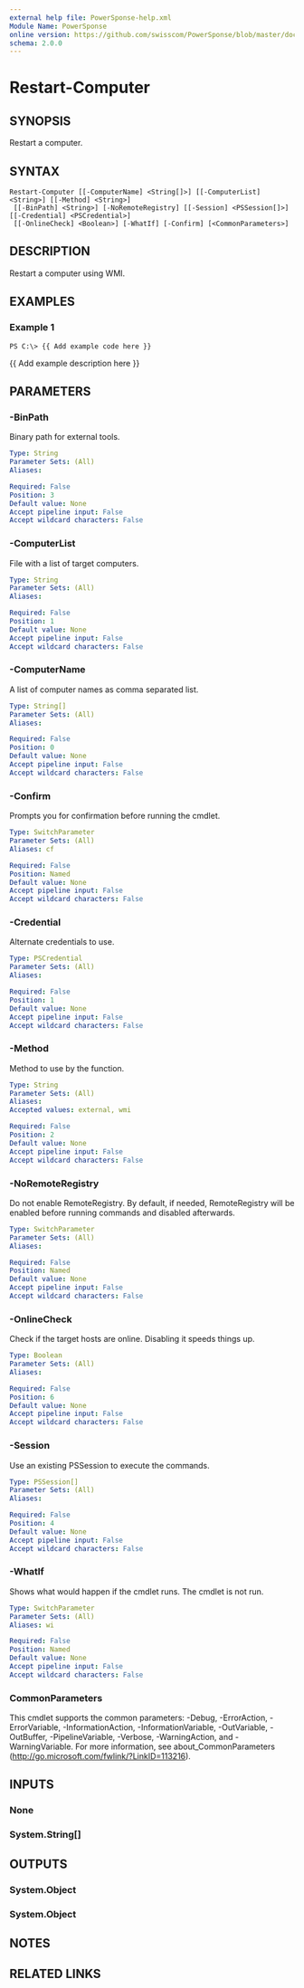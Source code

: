 ```yaml
---
external help file: PowerSponse-help.xml
Module Name: PowerSponse
online version: https://github.com/swisscom/PowerSponse/blob/master/docs/Restart-Computer.md
schema: 2.0.0
---
```


# Restart-Computer

## SYNOPSIS
Restart a computer.

## SYNTAX

```
Restart-Computer [[-ComputerName] <String[]>] [[-ComputerList] <String>] [[-Method] <String>]
 [[-BinPath] <String>] [-NoRemoteRegistry] [[-Session] <PSSession[]>] [[-Credential] <PSCredential>]
 [[-OnlineCheck] <Boolean>] [-WhatIf] [-Confirm] [<CommonParameters>]
```

## DESCRIPTION
Restart a computer using WMI.

## EXAMPLES

### Example 1
```
PS C:\> {{ Add example code here }}
```

{{ Add example description here }}

## PARAMETERS

### -BinPath
Binary path for external tools.

```yaml
Type: String
Parameter Sets: (All)
Aliases:

Required: False
Position: 3
Default value: None
Accept pipeline input: False
Accept wildcard characters: False
```

### -ComputerList
File with a list of target computers.

```yaml
Type: String
Parameter Sets: (All)
Aliases:

Required: False
Position: 1
Default value: None
Accept pipeline input: False
Accept wildcard characters: False
```

### -ComputerName
A list of computer names as comma separated list.

```yaml
Type: String[]
Parameter Sets: (All)
Aliases:

Required: False
Position: 0
Default value: None
Accept pipeline input: False
Accept wildcard characters: False
```

### -Confirm
Prompts you for confirmation before running the cmdlet.

```yaml
Type: SwitchParameter
Parameter Sets: (All)
Aliases: cf

Required: False
Position: Named
Default value: None
Accept pipeline input: False
Accept wildcard characters: False
```

### -Credential
Alternate credentials to use.

```yaml
Type: PSCredential
Parameter Sets: (All)
Aliases:

Required: False
Position: 1
Default value: None
Accept pipeline input: False
Accept wildcard characters: False
```

### -Method
Method to use by the function.

```yaml
Type: String
Parameter Sets: (All)
Aliases:
Accepted values: external, wmi

Required: False
Position: 2
Default value: None
Accept pipeline input: False
Accept wildcard characters: False
```

### -NoRemoteRegistry
Do not enable RemoteRegistry. By default, if needed, RemoteRegistry will be
enabled before running commands and disabled afterwards.

```yaml
Type: SwitchParameter
Parameter Sets: (All)
Aliases:

Required: False
Position: Named
Default value: None
Accept pipeline input: False
Accept wildcard characters: False
```

### -OnlineCheck
Check if the target hosts are online. Disabling it speeds things up.

```yaml
Type: Boolean
Parameter Sets: (All)
Aliases:

Required: False
Position: 6
Default value: None
Accept pipeline input: False
Accept wildcard characters: False
```

### -Session
Use an existing PSSession to execute the commands.

```yaml
Type: PSSession[]
Parameter Sets: (All)
Aliases:

Required: False
Position: 4
Default value: None
Accept pipeline input: False
Accept wildcard characters: False
```

### -WhatIf
Shows what would happen if the cmdlet runs.
The cmdlet is not run.

```yaml
Type: SwitchParameter
Parameter Sets: (All)
Aliases: wi

Required: False
Position: Named
Default value: None
Accept pipeline input: False
Accept wildcard characters: False
```

### CommonParameters
This cmdlet supports the common parameters: -Debug, -ErrorAction, -ErrorVariable, -InformationAction, -InformationVariable, -OutVariable, -OutBuffer, -PipelineVariable, -Verbose, -WarningAction, and -WarningVariable. For more information, see about_CommonParameters (http://go.microsoft.com/fwlink/?LinkID=113216).

## INPUTS

### None

### System.String[]

## OUTPUTS

### System.Object

### System.Object

## NOTES

## RELATED LINKS
